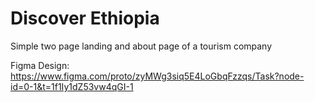 # Discover Ethiopia

Simple two page landing and about page of a tourism company

Figma Design: https://www.figma.com/proto/zyMWg3siq5E4LoGbqFzzqs/Task?node-id=0-1&t=1f1Iy1dZ53vw4qGI-1
